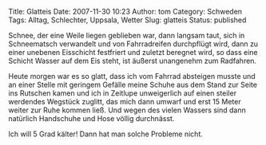 Title: Glatteis
Date: 2007-11-30 10:23
Author: tom
Category: Schweden
Tags: Alltag, Schlechter, Uppsala, Wetter
Slug: glatteis
Status: published

Schnee, der eine Weile liegen geblieben war, dann langsam taut, sich in
Schneematsch verwandelt und von Fahrradreifen durchpflügt wird, dann zu
einer unebenen Eisschicht festfriert und zuletzt beregnet wird, so dass
eine Schicht Wasser auf dem Eis steht, ist äußerst unangenehm zum
Radfahren.

Heute morgen war es so glatt, dass ich vom Fahrrad absteigen musste und
an einer Stelle mit geringem Gefälle meine Schuhe aus dem Stand zur
Seite ins Rutschen kamen und ich in Zeitlupe unweigerlich auf einen
steiler werdendes Wegstück zuglitt, das mich dann umwarf und erst 15
Meter weiter zur Ruhe kommen ließ. Und wegen des vielen Wassers sind
dann natürlich Handschuhe und Hose völlig durchnässt.

Ich will 5 Grad kälter! Dann hat man solche Probleme nicht.

